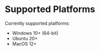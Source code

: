 # Supported Platforms

Currently supported platforms:
* Windows 10+ (64-bit)
* Ubuntu 20+
* MacOS 12+

